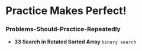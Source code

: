# Practice Makes Perfect!

### Problems-Should-Practice-Repeatedly

- **33 Search in Rotated Sorted Array** `binary search`